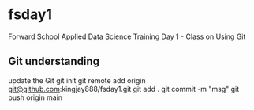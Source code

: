 # fsday1
Forward School Applied Data Science Training Day 1 - Class on Using Git 

## Git understanding
update the Git 
git init
git remote add origin git@github.com:kingjay888/fsday1.git
git add .
git commit -m "msg"
git push origin main